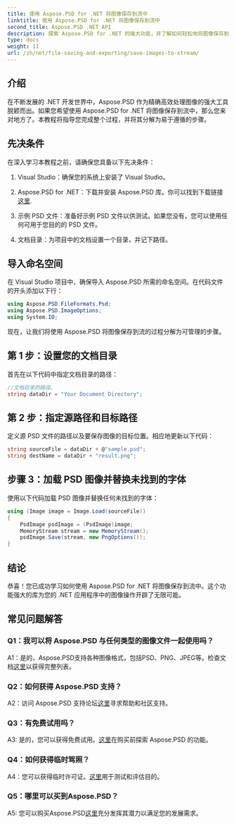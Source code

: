 ```yaml
---
title: 使用 Aspose.PSD for .NET 将图像保存到流中
linktitle: 使用 Aspose.PSD for .NET 将图像保存到流中
second_title: Aspose.PSD .NET API
description: 探索 Aspose.PSD for .NET 的强大功能，并了解如何轻松地将图像保存到流中。请按照我们的分步指南进行无缝集成。
type: docs
weight: 11
url: /zh/net/file-saving-and-exporting/save-images-to-stream/
---
```

## 介绍

在不断发展的 .NET 开发世界中，Aspose.PSD 作为精确高效处理图像的强大工具脱颖而出。如果您希望使用 Aspose.PSD for .NET 将图像保存到流中，那么您来对地方了。本教程将指导您完成整个过程，并将其分解为易于遵循的步骤。

## 先决条件

在深入学习本教程之前，请确保您具备以下先决条件：

1. Visual Studio：确保您的系统上安装了 Visual Studio。

2.  Aspose.PSD for .NET：下载并安装 Aspose.PSD 库。你可以找到下载链接[这里](https://releases.aspose.com/psd/net/).

3. 示例 PSD 文件：准备好示例 PSD 文件以供测试。如果您没有，您可以使用任何可用于您目的的 PSD 文件。

4. 文档目录：为项目中的文档设置一个目录，并记下路径。

## 导入命名空间

在 Visual Studio 项目中，确保导入 Aspose.PSD 所需的命名空间。在代码文件的开头添加以下行：

```csharp
using Aspose.PSD.FileFormats.Psd;
using Aspose.PSD.ImageOptions;
using System.IO;
```

现在，让我们将使用 Aspose.PSD 将图像保存到流的过程分解为可管理的步骤。

## 第 1 步：设置您的文档目录

首先在以下代码中指定文档目录的路径：

```csharp
//文档目录的路径。
string dataDir = "Your Document Directory";
```

## 第 2 步：指定源路径和目标路径

定义源 PSD 文件的路径以及要保存图像的目标位置。相应地更新以下代码：

```csharp
string sourceFile = dataDir + @"sample.psd";
string destName = dataDir + "result.png";
```

## 步骤 3：加载 PSD 图像并替换未找到的字体

使用以下代码加载 PSD 图像并替换任何未找到的字体：

```csharp
using (Image image = Image.Load(sourceFile))
{
    PsdImage psdImage = (PsdImage)image;
    MemoryStream stream = new MemoryStream();
    psdImage.Save(stream, new PngOptions());
}
```

## 结论

恭喜！您已成功学习如何使用 Aspose.PSD for .NET 将图像保存到流中。这个功能强大的库为您的 .NET 应用程序中的图像操作开辟了无限可能。

## 常见问题解答

### Q1：我可以将 Aspose.PSD 与任何类型的图像文件一起使用吗？

 A1：是的，Aspose.PSD支持各种图像格式，包括PSD、PNG、JPEG等。检查文档[这里](https://reference.aspose.com/psd/net/)以获得完整列表。

### Q2：如何获得 Aspose.PSD 支持？

 A2：访问 Aspose.PSD 支持论坛[这里](https://forum.aspose.com/c/psd/34)寻求帮助和社区支持。

### Q3：有免费试用吗？

 A3: 是的，您可以获得免费试用。[这里](https://releases.aspose.com/)在购买前探索 Aspose.PSD 的功能。

### Q4：如何获得临时驾照？

 A4：您可以获得临时许可证。[这里](https://purchase.aspose.com/temporary-license/)用于测试和评估目的。

### Q5：哪里可以买到Aspose.PSD？

 A5: 您可以购买Aspose.PSD[这里](https://purchase.aspose.com/buy)充分发挥其潜力以满足您的发展需求。